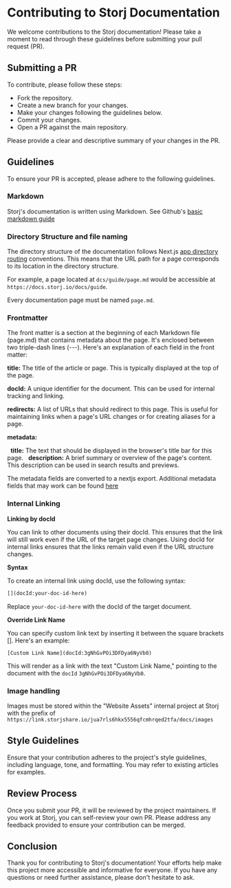 # Contributing to Storj Documentation

We welcome contributions to the Storj documentation! Please take a moment to read through these guidelines before submitting your pull request (PR).

## Submitting a PR

To contribute, please follow these steps:

- Fork the repository.
- Create a new branch for your changes.
- Make your changes following the guidelines below.
- Commit your changes.
- Open a PR against the main repository.

Please provide a clear and descriptive summary of your changes in the PR.

## Guidelines

To ensure your PR is accepted, please adhere to the following guidelines.

### Markdown

Storj's documentation is written using Markdown. See Github's [basic markdown guide](https://docs.github.com/en/get-started/writing-on-github/getting-started-with-writing-and-formatting-on-github/basic-writing-and-formatting-syntax)

### Directory Structure and file naming

The directory structure of the documentation follows Next.js [app directory routing](https://nextjs.org/docs/app/building-your-application/routing/defining-routes) conventions. This means that the URL path for a page corresponds to its location in the directory structure.

For example, a page located at `dcs/guide/page.md` would be accessible at `https://docs.storj.io/docs/guide`.

Every documentation page must be named `page.md`.

### Frontmatter

The front matter is a section at the beginning of each Markdown file (page.md) that contains metadata about the page. It's enclosed between two triple-dash lines (---). Here's an explanation of each field in the front matter:

**title:** The title of the article or page. This is typically displayed at the top of the page.

**docId:** A unique identifier for the document. This can be used for internal tracking and linking.

**redirects:** A list of URLs that should redirect to this page. This is useful for maintaining links when a page's URL changes or for creating aliases for a page.

**metadata:**

&nbsp;&nbsp;**title:** The text that should be displayed in the browser's title bar for this page.
&nbsp;&nbsp;**description:** A brief summary or overview of the page's content. This description can be used in search results and previews.

The metadata fields are converted to a nextjs export. Additional metadata fields that may work can be found [here](https://nextjs.org/docs/app/api-reference/functions/generate-metadata#metadata-fields)

### Internal Linking

**Linking by docId**

You can link to other documents using their docId. This ensures that the link will still work even if the URL of the target page changes. Using docId for internal links ensures that the links remain valid even if the URL structure changes.

**Syntax**

To create an internal link using docId, use the following syntax:

```markdown
[](docId:your-doc-id-here)
```

Replace `your-doc-id-here` with the docId of the target document.

**Override Link Name**

You can specify custom link text by inserting it between the square brackets []. Here's an example:

```
[Custom Link Name](docId:3gNhGvPOi3DFDya6NyVb0)
```

This will render as a link with the text "Custom Link Name," pointing to the document with the `docId` `3gNhGvPOi3DFDya6NyVb0`.

### Image handling

Images must be stored within the "Website Assets" internal project at Storj with the prefix of `https://link.storjshare.io/jua7rls6hkx5556qfcmhrqed2tfa/docs/images`

## Style Guidelines

Ensure that your contribution adheres to the project's style guidelines, including language, tone, and formatting. You may refer to existing articles for examples.

## Review Process

Once you submit your PR, it will be reviewed by the project maintainers. If you work at Storj, you can self-review your own PR. Please address any feedback provided to ensure your contribution can be merged.

## Conclusion

Thank you for contributing to Storj's documentation! Your efforts help make this project more accessible and informative for everyone. If you have any questions or need further assistance, please don't hesitate to ask.
